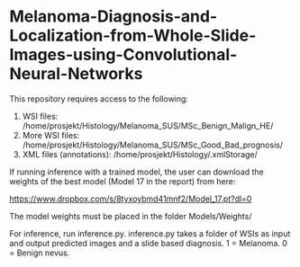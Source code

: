 # Melanoma-Diagnosis-and-Localization-from-Whole-Slide-Images-using-Convolutional-Neural-Networks

This repository requires access to the following:

1) WSI files: /home/prosjekt/Histology/Melanoma_SUS/MSc_Benign_Malign_HE/
2) More WSI files: /home/prosjekt/Histology/Melanoma_SUS/MSc_Good_Bad_prognosis/
3) XML files (annotations): /home/prosjekt/Histology/.xmlStorage/

If running inference with a trained model, the user can download the weights of the best model (Model 17 in the report) from here:

https://www.dropbox.com/s/8tyxoybmd41mnf2/Model_17.pt?dl=0

The model weights must be placed in the folder Models/Weights/

For inference, run inference.py. inference.py takes a folder of WSIs as input and output predicted images and a slide based diagnosis. 1 = Melanoma. 0 = Benign nevus.
